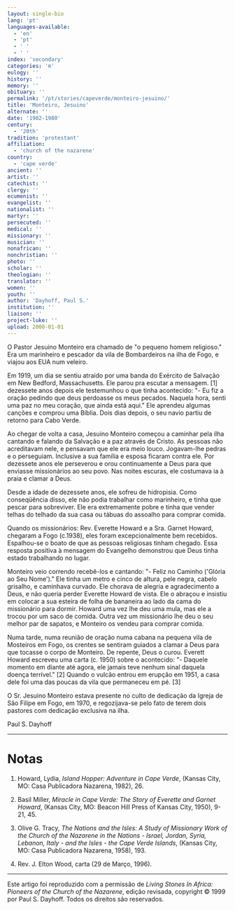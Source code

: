 ```yaml
---
layout: single-bio
lang: 'pt'
languages-available:
  - 'en'
  - 'pt'
  - ' '
  - ' '
index: 'secondary'
categories: 'm'
eulogy: ''
history: ''
memory: ''
obituary: ''
permalink: '/pt/stories/capeverde/monteiro-jesuino/'
title: 'Monteiro, Jesuino'
alternate: ''
date: '1902-1980'
century:
  - '20th'
tradition: 'protestant'
affiliation:
  - 'church of the nazarene'
country:
  - 'cape verde'
ancient: ''
artist: ''
catechist: ''
clergy: ''
ecumenist: ''
evangelist: ''
nationalist: ''
martyr: ''
persecuted: ''
medical: ''
missionary: ''
musician: ''
nonafrican: ''
nonchristian: ''
photo: ''
scholar: ''
theologian: ''
translator: ''
women: ''
youth: ''
author: 'Dayhoff, Paul S.'
institution: ''
liaison: ''
project-luke: ''
upload: 2000-01-01
---
```



O Pastor Jesuino Monteiro era chamado de "o pequeno homem religioso." Era um marinheiro e pescador da vila de Bombardeiros na ilha de Fogo, e viajou aos EUA num veleiro.

Em 1919, um dia se sentiu atraído por uma banda do Exército de Salvação em New Bedford, Massachusetts. Ele parou pra escutar a mensagem. [1] dezessete anos depois ele testemunhou o que tinha acontecido: "- Eu fiz a oração pedindo que deus perdoasse os meus pecados. Naquela hora, senti uma paz no meu coração, que ainda está aqui." Ele aprendeu algumas canções e comprou uma Bíblia. Dois dias depois, o seu navio partiu de retorno para Cabo Verde.

Ao chegar de volta a casa, Jesuino Monteiro começou a caminhar pela ilha cantando e falando da Salvação e a paz através de Cristo. As pessoas não acreditavam nele, e pensavam que ele era meio louco. Jogavam-lhe pedras e o perseguiam. Inclusive a sua família e esposa ficaram contra ele. Por dezessete anos ele perseverou e orou continuamente a Deus para que enviasse missionários ao seu povo. Nas noites escuras, ele costumava ia à praia e clamar a Deus.

Desde a idade de dezessete anos, ele sofreu de hidropisia. Como conseqüência disso, ele não podia trabalhar como marinheiro, e tinha que pescar para sobreviver. Ele era extremamente pobre e tinha que vender telhas do telhado da sua casa ou tábuas do assoalho para comprar comida.

Quando os missionários: Rev. Everette Howard e a Sra. Garnet Howard, chegaram a Fogo (c.1938), eles foram excepcionalmente bem recebidos. Espalhou-se o boato de que as pessoas religiosas tinham chegado. Essa resposta positiva à mensagem do Evangelho demonstrou que Deus tinha estado trabalhando no lugar.

Monteiro veio correndo recebê-los e cantando: "- Feliz no Caminho ('Glória ao Seu Nome')." Ele tinha um metro e cinco de altura, pele negra, cabelo grisalho, e caminhava curvado. Ele chorava de alegria e agradecimento a Deus, e não queria perder Everette Howard de vista. Ele o abraçou e insistiu em colocar a sua esteira de folha de bananeira ao lado da cama do missionário para dormir. Howard uma vez lhe deu uma mula, mas ele a trocou por um saco de comida. Outra vez um missionário lhe deu o seu melhor par de sapatos, e Monteiro os vendeu para comprar comida.

Numa tarde, numa reunião de oração numa cabana na pequena vila de Mosteiros em Fogo, os crentes se sentiram guiados a clamar a Deus para que tocasse o corpo de Monteiro. De repente, Deus o curou. Everett Howard escreveu uma carta (c. 1950) sobre o acontecido: "- Daquele momento em diante até agora, ele jamais teve nenhum sinal daquela doença terrível." [2] Quando o vulcão entrou em erupção em 1951, a casa dele foi uma das poucas da vila que permaneceu em pé. [3]

O Sr. Jesuino Monteiro estava presente no culto de dedicação da Igreja de São Filipe em Fogo, em 1970, e regozijava-se pelo fato de terem dois pastores com dedicação exclusiva na ilha.

Paul S. Dayhoff

---

# Notas

1. Howard, Lydia, *Island Hopper: Adventure in Cape Verde*, (Kansas City, MO: Casa Publicadora Nazarena, 1982), 26.

2. Basil Miller, *Miracle in Cape Verde: The Story of Everette and Garnet Howard*, (Kansas City, MO: Beacon Hill Press of Kansas City, 1950), 9-21, 45.

3. Olive G. Tracy, *The Nations and the Isles: A Study of Missionary Work of the Church of the Nazarene in the Nations - Israel, Jordan, Syria, Lebanon, Italy - and the Isles - the Cape Verde Islands*, (Kansas City, MO: Casa Publicadora Nazarena, 1958), 193.

4. Rev. J. Elton Wood, carta (29 de Março, 1996).

---

Este artigo foi reproduzido com a permissão de *Living Stones In Africa: Pioneers of the Church of the Nazarene*, edição revisada, copyright © 1999 por Paul S. Dayhoff. Todos os direitos são reservados.
